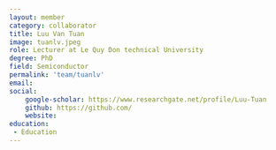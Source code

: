 ```yaml
---
layout: member
category: collaborator
title: Luu Van Tuan
image: tuanlv.jpeg
role: Lecturer at Le Quy Don technical University
degree: PhD
field: Semiconductor
permalink: 'team/tuanlv'
email: 
social:
    google-scholar: https://www.researchgate.net/profile/Luu-Tuan
    github: https://github.com/
    website: 
education:
 - Education
---
```

